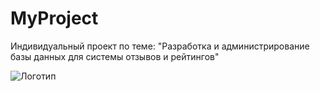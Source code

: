 # MyProject
 Индивидуальный проект по теме: "Разработка и администрирование базы данных для системы отзывов и рейтингов"

 ![Логотип](https://octodex.github.com/images/orderedlistocat.png "Логотип GitHub")
